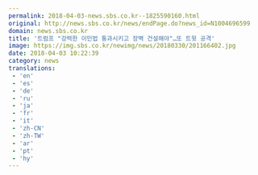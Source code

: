```yaml
---
permalink: 2018-04-03-news.sbs.co.kr--1825590160.html
original: http://news.sbs.co.kr/news/endPage.do?news_id=N1004696599
domain: news.sbs.co.kr
title: '트럼프 "강력한 이민법 통과시키고 장벽 건설해야"…또 트윗 공격'
image: https://img.sbs.co.kr/newimg/news/20180330/201166402.jpg
date: 2018-04-03 10:22:39
category: news
translations: 
 - 'en'
 - 'es'
 - 'de'
 - 'ru'
 - 'ja'
 - 'fr'
 - 'it'
 - 'zh-CN'
 - 'zh-TW'
 - 'ar'
 - 'pt'
 - 'hy'
---
```


